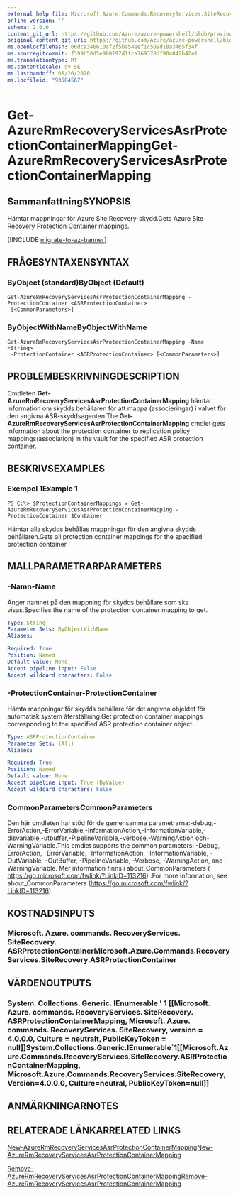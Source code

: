 ```yaml
---
external help file: Microsoft.Azure.Commands.RecoveryServices.SiteRecovery.dll-Help.xml
online version: ''
schema: 2.0.0
content_git_url: https://github.com/Azure/azure-powershell/blob/preview/src/ResourceManager/RecoveryServices.SiteRecovery/Commands.RecoveryServices.SiteRecovery/help/Get-AzureRmRecoveryServicesAsrProtectionContainerMapping.md
original_content_git_url: https://github.com/Azure/azure-powershell/blob/preview/src/ResourceManager/RecoveryServices.SiteRecovery/Commands.RecoveryServices.SiteRecovery/help/Get-AzureRmRecoveryServicesAsrProtectionContainerMapping.md
ms.openlocfilehash: 06dca346610af2f5ba54eef1c509d18a3465f34f
ms.sourcegitcommit: f599b50d5e980197d1fca769378df90a842b42a1
ms.translationtype: MT
ms.contentlocale: sv-SE
ms.lasthandoff: 08/20/2020
ms.locfileid: "93584567"
---
```

# <span data-ttu-id="e3dfe-101">Get-AzureRmRecoveryServicesAsrProtectionContainerMapping</span><span class="sxs-lookup"><span data-stu-id="e3dfe-101">Get-AzureRmRecoveryServicesAsrProtectionContainerMapping</span></span>

## <span data-ttu-id="e3dfe-102">Sammanfattning</span><span class="sxs-lookup"><span data-stu-id="e3dfe-102">SYNOPSIS</span></span>
<span data-ttu-id="e3dfe-103">Hämtar mappningar för Azure Site Recovery-skydd.</span><span class="sxs-lookup"><span data-stu-id="e3dfe-103">Gets Azure Site Recovery Protection Container mappings.</span></span>

[!INCLUDE [migrate-to-az-banner](../../includes/migrate-to-az-banner.md)]

## <span data-ttu-id="e3dfe-104">FRÅGESYNTAXEN</span><span class="sxs-lookup"><span data-stu-id="e3dfe-104">SYNTAX</span></span>

### <span data-ttu-id="e3dfe-105">ByObject (standard)</span><span class="sxs-lookup"><span data-stu-id="e3dfe-105">ByObject (Default)</span></span>
```
Get-AzureRmRecoveryServicesAsrProtectionContainerMapping -ProtectionContainer <ASRProtectionContainer>
 [<CommonParameters>]
```

### <span data-ttu-id="e3dfe-106">ByObjectWithName</span><span class="sxs-lookup"><span data-stu-id="e3dfe-106">ByObjectWithName</span></span>
```
Get-AzureRmRecoveryServicesAsrProtectionContainerMapping -Name <String>
 -ProtectionContainer <ASRProtectionContainer> [<CommonParameters>]
```

## <span data-ttu-id="e3dfe-107">PROBLEMBESKRIVNING</span><span class="sxs-lookup"><span data-stu-id="e3dfe-107">DESCRIPTION</span></span>
<span data-ttu-id="e3dfe-108">Cmdleten **Get-AzureRmRecoveryServicesAsrProtectionContainerMapping** hämtar information om skydds behållaren för att mappa (associeringar) i valvet för den angivna ASR-skyddsagenten.</span><span class="sxs-lookup"><span data-stu-id="e3dfe-108">The **Get-AzureRmRecoveryServicesAsrProtectionContainerMapping** cmdlet gets information about the protection container to replication policy mappings(association) in the vault for the specified ASR protection container.</span></span>

## <span data-ttu-id="e3dfe-109">BESKRIVS</span><span class="sxs-lookup"><span data-stu-id="e3dfe-109">EXAMPLES</span></span>

### <span data-ttu-id="e3dfe-110">Exempel 1</span><span class="sxs-lookup"><span data-stu-id="e3dfe-110">Example 1</span></span>
```
PS C:\> $ProtectionContainerMappings = Get-AzureRmRecoveryServicesAsrProtectionContainerMapping -ProtectionContainer $Container
```

<span data-ttu-id="e3dfe-111">Hämtar alla skydds behållas mappningar för den angivna skydds behållaren.</span><span class="sxs-lookup"><span data-stu-id="e3dfe-111">Gets all protection container mappings for the specified protection container.</span></span>

## <span data-ttu-id="e3dfe-112">MALLPARAMETRAR</span><span class="sxs-lookup"><span data-stu-id="e3dfe-112">PARAMETERS</span></span>

### <span data-ttu-id="e3dfe-113">-Namn</span><span class="sxs-lookup"><span data-stu-id="e3dfe-113">-Name</span></span>
<span data-ttu-id="e3dfe-114">Anger namnet på den mappning för skydds behållare som ska visas.</span><span class="sxs-lookup"><span data-stu-id="e3dfe-114">Specifies the name of the protection container mapping to get.</span></span>

```yaml
Type: String
Parameter Sets: ByObjectWithName
Aliases: 

Required: True
Position: Named
Default value: None
Accept pipeline input: False
Accept wildcard characters: False
```

### <span data-ttu-id="e3dfe-115">-ProtectionContainer</span><span class="sxs-lookup"><span data-stu-id="e3dfe-115">-ProtectionContainer</span></span>
<span data-ttu-id="e3dfe-116">Hämta mappningar för skydds behållare för det angivna objektet för automatisk system återställning.</span><span class="sxs-lookup"><span data-stu-id="e3dfe-116">Get protection container mappings corresponding to the specified ASR protection container object.</span></span>

```yaml
Type: ASRProtectionContainer
Parameter Sets: (All)
Aliases: 

Required: True
Position: Named
Default value: None
Accept pipeline input: True (ByValue)
Accept wildcard characters: False
```

### <span data-ttu-id="e3dfe-117">CommonParameters</span><span class="sxs-lookup"><span data-stu-id="e3dfe-117">CommonParameters</span></span>
<span data-ttu-id="e3dfe-118">Den här cmdleten har stöd för de gemensamma parametrarna:-debug,-ErrorAction,-ErrorVariable,-InformationAction,-InformationVariable,-disvariable,-utbuffer,-PipelineVariable,-verbose,-WarningAction och-WarningVariable.</span><span class="sxs-lookup"><span data-stu-id="e3dfe-118">This cmdlet supports the common parameters: -Debug, -ErrorAction, -ErrorVariable, -InformationAction, -InformationVariable, -OutVariable, -OutBuffer, -PipelineVariable, -Verbose, -WarningAction, and -WarningVariable.</span></span> <span data-ttu-id="e3dfe-119">Mer information finns i about_CommonParameters ( https://go.microsoft.com/fwlink/?LinkID=113216) .</span><span class="sxs-lookup"><span data-stu-id="e3dfe-119">For more information, see about_CommonParameters (https://go.microsoft.com/fwlink/?LinkID=113216).</span></span>

## <span data-ttu-id="e3dfe-120">KOSTNADS</span><span class="sxs-lookup"><span data-stu-id="e3dfe-120">INPUTS</span></span>

### <span data-ttu-id="e3dfe-121">Microsoft. Azure. commands. RecoveryServices. SiteRecovery. ASRProtectionContainer</span><span class="sxs-lookup"><span data-stu-id="e3dfe-121">Microsoft.Azure.Commands.RecoveryServices.SiteRecovery.ASRProtectionContainer</span></span>

## <span data-ttu-id="e3dfe-122">VÄRDEN</span><span class="sxs-lookup"><span data-stu-id="e3dfe-122">OUTPUTS</span></span>

### <span data-ttu-id="e3dfe-123">System. Collections. Generic. IEnumerable ' 1 [[Microsoft. Azure. commands. RecoveryServices. SiteRecovery. ASRProtectionContainerMapping, Microsoft. Azure. commands. RecoveryServices. SiteRecovery, version = 4.0.0.0, Culture = neutralt, PublicKeyToken = null]]</span><span class="sxs-lookup"><span data-stu-id="e3dfe-123">System.Collections.Generic.IEnumerable\`1[[Microsoft.Azure.Commands.RecoveryServices.SiteRecovery.ASRProtectionContainerMapping, Microsoft.Azure.Commands.RecoveryServices.SiteRecovery, Version=4.0.0.0, Culture=neutral, PublicKeyToken=null]]</span></span>

## <span data-ttu-id="e3dfe-124">ANMÄRKNINGAR</span><span class="sxs-lookup"><span data-stu-id="e3dfe-124">NOTES</span></span>

## <span data-ttu-id="e3dfe-125">RELATERADE LÄNKAR</span><span class="sxs-lookup"><span data-stu-id="e3dfe-125">RELATED LINKS</span></span>

[<span data-ttu-id="e3dfe-126">New-AzureRmRecoveryServicesAsrProtectionContainerMapping</span><span class="sxs-lookup"><span data-stu-id="e3dfe-126">New-AzureRmRecoveryServicesAsrProtectionContainerMapping</span></span>](./New-AzureRmRecoveryServicesAsrProtectionContainerMapping.md)

[<span data-ttu-id="e3dfe-127">Remove-AzureRmRecoveryServicesAsrProtectionContainerMapping</span><span class="sxs-lookup"><span data-stu-id="e3dfe-127">Remove-AzureRmRecoveryServicesAsrProtectionContainerMapping</span></span>](./Remove-AzureRmRecoveryServicesAsrProtectionContainerMapping.md)
